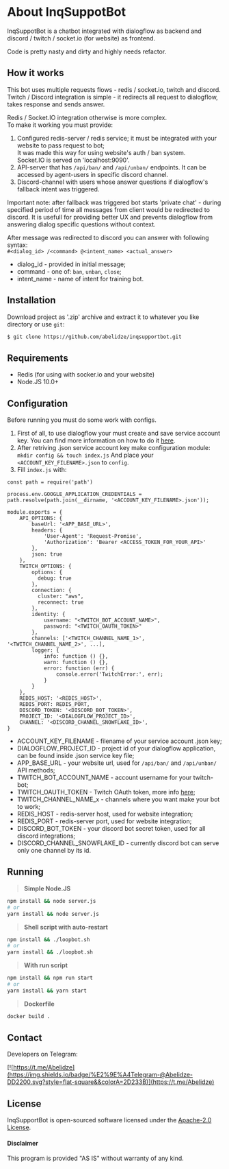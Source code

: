 About InqSuppotBot
==================

InqSuppotBot is a chatbot integrated with dialogflow as backend and discord / twitch / socket.io (for website) as frontend.

Code is pretty nasty and dirty and highly needs refactor.


How it works
------------

This bot uses multiple requests flows - redis / socket.io, twitch and discord.<br />
Twitch / Discord integration is simple - it redirects all request to dialogflow, takes response and sends answer.

Redis / Socket.IO integration otherwise is more complex.<br />
To make it working you must provide:
1. Configured redis-server / redis service; it must be integrated with your website to pass request to bot;<br />
It was made this way for using website's auth / ban system.<br />
Socket.IO is served on 'localhost:9090'.
2. API-server that has `/api/ban/` and `/api/unban/` endpoints.
It can be accessed by agent-users in specific discord channel.
3. Discord-channel with users whose answer questions if dialogflow's fallback intent was triggered.

Important note: after fallback was triggered bot starts 'private chat' - during specified period of time all
messages from client would be redirected to discord. It is usefull for providing better UX and prevents
dialogflow from answering dialog specific questions without context.

After message was redirected to discord you can answer with following syntax:<br/>
`#<dialog_id> /<command> @<intent_name> <actual_answer>`

* dialog_id - provided in initial message;
* command - one of: `ban`, `unban`, `close`;
* intent_name - name of intent for training bot.


Installation
------------

Download project as '.zip' archive and extract it to whatever you like directory or use `git`:
```sh
$ git clone https://github.com/abelidze/inqsupportbot.git
```


Requirements
------------

* Redis (for using with socker.io and your website)
* Node.JS 10.0+


Configuration
-------------

Before running you must do some work with configs.

1. First of all, to use dialogflow your must create and save service account key.
You can find more information on how to do it [here](https://cloud.google.com/iam/docs/creating-managing-service-account-keys).
2. After retriving .json service account key make configuration module: `mkdir config && touch index.js`
And place your `<ACCOUNT_KEY_FILENAME>.json` to `config`.
3. Fill `index.js` with:
```
const path = require('path')

process.env.GOOGLE_APPLICATION_CREDENTIALS = path.resolve(path.join(__dirname, '<ACCOUNT_KEY_FILENAME>.json'));

module.exports = {
    API_OPTIONS: {
        baseUrl: '<APP_BASE_URL>',
        headers: {
            'User-Agent': 'Request-Promise',
            'Authorization': 'Bearer <ACCESS_TOKEN_FOR_YOUR_API>'
        },
        json: true
    },
    TWITCH_OPTIONS: {
        options: {
          debug: true
        },
        connection: {
          cluster: "aws",
          reconnect: true
        },
        identity: {
            username: "<TWITCH_BOT_ACCOUNT_NAME>",
            password: "<TWITCH_OAUTH_TOKEN>"
        },
        channels: ['<TWITCH_CHANNEL_NAME_1>', '<TWITCH_CHANNEL_NAME_2>', ...],
        logger: {
            info: function () {},
            warn: function () {},
            error: function (err) {
                console.error('TwitchError:', err);
            }
        }
    },
    REDIS_HOST: '<REDIS_HOST>',
    REDIS_PORT: REDIS_PORT,
    DISCORD_TOKEN: '<DISCORD_BOT_TOKEN>',
    PROJECT_ID: '<DIALOGFLOW_PROJECT_ID>',
    CHANNEL: '<DISCORD_CHANNEL_SNOWFLAKE_ID>',
}

```

* ACCOUNT_KEY_FILENAME - filename of your service account .json key;
* DIALOGFLOW_PROJECT_ID - project id of your dialogflow application, can be found inside .json service key file;
* APP_BASE_URL - your website url, used for `/api/ban/` and `/api/unban/` API methods;
* TWITCH_BOT_ACCOUNT_NAME - account username for your twitch-bot;
* TWITCH_OAUTH_TOKEN - Twitch OAuth token, more info [here](https://twitchapps.com/tmi/);
* TWITCH_CHANNEL_NAME_x - channels where you want make your bot to work;
* REDIS_HOST - redis-server host, used for website integration;
* REDIS_PORT - redis-server port, used for website integration;
* DISCORD_BOT_TOKEN - your discord bot secret token, used for all discord integrations;
* DISCORD_CHANNEL_SNOWFLAKE_ID - currently discord bot can serve only one channel by its id.


Running
-------

> **Simple Node.JS**

```sh
npm install && node server.js
# or
yarn install && node server.js
```

> **Shell script with auto-restart**

```sh
npm install && ./loopbot.sh
# or
yarn install && ./loopbot.sh
```

> **With run script**

```sh
npm install && npm run start
# or
yarn install && yarn start
```

> **Dockerfile**

```sh
docker build .
```


Contact
-------

Developers on Telegram:

[![https://t.me/Abelidze](https://img.shields.io/badge/%E2%9E%A4Telegram-@Abelidze-DD2200.svg?style=flat-square&&colorA=2D233B)](https://t.me/Abelidze)


License
-------
InqSupportBot is open-sourced software licensed under the [Apache-2.0 License](https://opensource.org/licenses/Apache-2.0).

#### Disclaimer

This program is provided "AS IS" without warranty of any kind.